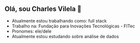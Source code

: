 ## Olá, sou Charles Vilela 👋

<!--
**CharlesVilela/CharlesVilela** is a ✨ _special_ ✨ repository because its `README.md` (this file) appears on your GitHub profile.

Here are some ideas to get you started:

- 🔭 I’m currently working on ...
- 🌱 I’m currently learning ...
- 👯 I’m looking to collaborate on ...
- 🤔 I’m looking for help with ...
- 💬 Ask me about ...
- 📫 How to reach me: ...
- 😄 Pronouns: ...
- ⚡ Fun fact: ...
-->

- Atualmente estou trabalhando como: full stack
- Trabalho na: Fundação para Inovações Tecnológicas - FITec
- Pronomes: ele/dele
- Atualmente estou estudando sobre análise de dados



